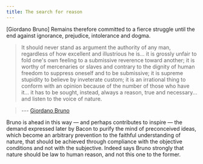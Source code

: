 ```yaml
---
title: The search for reason
---
```


[Giordano Bruno] Remains therefore committed to a fierce struggle until the end against ignorance, prejudice, intolerance and dogma. 

> It should never stand as argument the authority of any man, regardless of how excellent and illustrious he is... it is grossly unfair to fold one's own feeling to a submissive reverence toward another; it is worthy of mercenaries or slaves and contrary to the dignity of human freedom to suppress oneself and to be submissive; it is supreme stupidity to believe by inveterate custom; it is an irrational thing to conform with an opinion because of the number of those who have it... it has to be sought, instead, always a reason, true and necessary... and listen to the voice of nature.

> --- [Giordano Bruno](http://en.wikipedia.org/wiki/Giordano_Bruno)

Bruno is ahead in this way — and perhaps contributes to inspire — the demand expressed later by Bacon to purify the mind of preconceived ideas, which become an arbitrary prevention to the faithful understanding of nature, that should be achieved through compliance with the objective conditions and not with the subjective. Indeed says Bruno strongly that nature should be law to human reason, and not this one to the former. 
